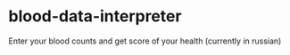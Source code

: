 # blood-data-interpreter
 Enter your blood counts and get score of your health (currently in russian)
